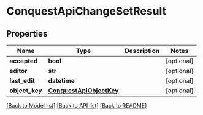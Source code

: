 # ConquestApiChangeSetResult

## Properties
Name | Type | Description | Notes
------------ | ------------- | ------------- | -------------
**accepted** | **bool** |  | [optional] 
**editor** | **str** |  | [optional] 
**last_edit** | **datetime** |  | [optional] 
**object_key** | [**ConquestApiObjectKey**](ConquestApiObjectKey.md) |  | [optional] 

[[Back to Model list]](../README.md#documentation-for-models) [[Back to API list]](../README.md#documentation-for-api-endpoints) [[Back to README]](../README.md)



